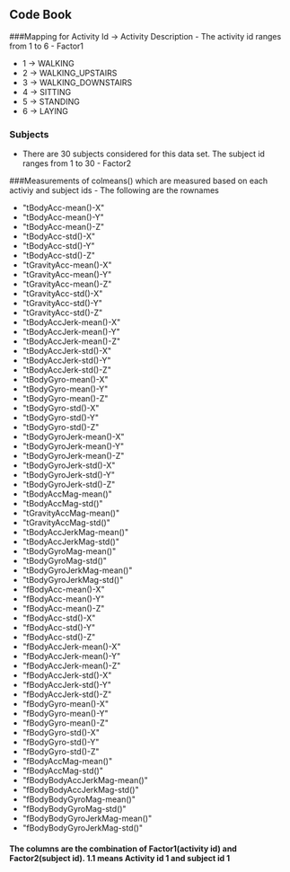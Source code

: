 ## Code Book

###Mapping for Activity Id -> Activity Description - The activity id ranges from 1 to 6 - Factor1
* 1 -> WALKING
* 2 -> WALKING_UPSTAIRS
* 3 -> WALKING_DOWNSTAIRS
* 4 -> SITTING
* 5 -> STANDING
* 6 -> LAYING
### Subjects
* There are 30 subjects considered for this data set. The subject id ranges from 1 to 30 - Factor2

###Measurements of colmeans() which are measured based on each activiy and subject ids - The following are the rownames

* "tBodyAcc-mean()-X"           
* "tBodyAcc-mean()-Y" 
* "tBodyAcc-mean()-Z"          
* "tBodyAcc-std()-X"            
* "tBodyAcc-std()-Y"            
* "tBodyAcc-std()-Z"           
* "tGravityAcc-mean()-X"       
* "tGravityAcc-mean()-Y"        
* "tGravityAcc-mean()-Z"       
* "tGravityAcc-std()-X"         
* "tGravityAcc-std()-Y"         
* "tGravityAcc-std()-Z"        
* "tBodyAccJerk-mean()-X"    
* "tBodyAccJerk-mean()-Y"       
* "tBodyAccJerk-mean()-Z"      
* "tBodyAccJerk-std()-X"        
* "tBodyAccJerk-std()-Y"        
* "tBodyAccJerk-std()-Z"       
* "tBodyGyro-mean()-X"          
* "tBodyGyro-mean()-Y"          
* "tBodyGyro-mean()-Z"         
* "tBodyGyro-std()-X"           
* "tBodyGyro-std()-Y"           
* "tBodyGyro-std()-Z"          
* "tBodyGyroJerk-mean()-X"      
* "tBodyGyroJerk-mean()-Y"     
* "tBodyGyroJerk-mean()-Z"     
* "tBodyGyroJerk-std()-X"       
* "tBodyGyroJerk-std()-Y"       
* "tBodyGyroJerk-std()-Z"      
* "tBodyAccMag-mean()"          
* "tBodyAccMag-std()"           
* "tGravityAccMag-mean()"      
* "tGravityAccMag-std()"        
* "tBodyAccJerkMag-mean()"     
* "tBodyAccJerkMag-std()"      
* "tBodyGyroMag-mean()"        
* "tBodyGyroMag-std()"          
* "tBodyGyroJerkMag-mean()"    
* "tBodyGyroJerkMag-std()"      
* "fBodyAcc-mean()-X"           
* "fBodyAcc-mean()-Y"          
* "fBodyAcc-mean()-Z"           
* "fBodyAcc-std()-X"            
* "fBodyAcc-std()-Y"           
* "fBodyAcc-std()-Z"            
* "fBodyAccJerk-mean()-X"       
* "fBodyAccJerk-mean()-Y"      
* "fBodyAccJerk-mean()-Z"       
* "fBodyAccJerk-std()-X"        
* "fBodyAccJerk-std()-Y"       
* "fBodyAccJerk-std()-Z"        
* "fBodyGyro-mean()-X"          
* "fBodyGyro-mean()-Y"         
* "fBodyGyro-mean()-Z"          
* "fBodyGyro-std()-X"           
* "fBodyGyro-std()-Y"          
* "fBodyGyro-std()-Z"          
* "fBodyAccMag-mean()"          
* "fBodyAccMag-std()"          
* "fBodyBodyAccJerkMag-mean()"  
* "fBodyBodyAccJerkMag-std()"   
* "fBodyBodyGyroMag-mean()"    
* "fBodyBodyGyroMag-std()"      
* "fBodyBodyGyroJerkMag-mean()"  
* "fBodyBodyGyroJerkMag-std()" 

#### The columns are the combination of Factor1(activity id) and Factor2(subject id). 1.1 means Activity id 1 and subject id 1
